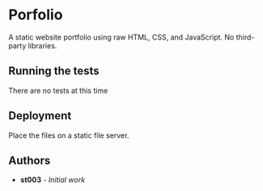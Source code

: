 # Porfolio

A static website portfolio using raw HTML, CSS, and JavaScript. No third-party libraries.

## Running the tests

There are no tests at this time

## Deployment

Place the files on a static file server.

## Authors

* **st003** - *Initial work*

